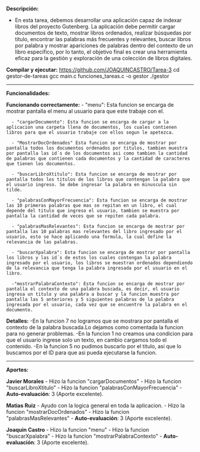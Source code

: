 **Descripción:**
  - En esta tarea, debemos desarrollar una aplicación capaz de indexar libros del proyecto Gutenberg. La aplicación debe permitir cargar documentos de texto, mostrar libros ordenados, realizar búsquedas por título, encontrar las palabras más frecuentes y relevantes, buscar libros por palabra y mostrar apariciones de palabras dentro del contexto de un libro específico, por lo tanto, el objetivo final es crear una herramienta eficaz para la gestión y exploración de una colección de libros digitales.

**Compilar y ejecutar:**
https://github.com/JOAQUINCASTRO/Tarea-3
cd gestor-de-tareas
gcc main.c funciones_tareas.c -o gestor
./gestor

-----------------------------------------------------------------   
**Funcionalidades:**

  **Funcionando correctamente:**
      - "menu": Esta funcion se encarga de mostrar pantalla el menu al usuario para que este trabaje con el.
      
      - "cargarDocumento": Esta funcion se encarga de cargar a la aplicacion una carpeta llena de documentos, los cuales contienen libros para que el usuario trabaje con ellos segun le apetezca.
      
      - "MostrarDocOrdenados" Esta funcion se encarga de mostrar por pantalla todos los documentos ordenados por titulos, tambien muestra por pantalla las id´s de los documentos asi como tambien la cantidad de palabras que contienen cada documentos y la cantidad de caracteres que tienen los documentos.
      
      - "buscarLibroXtitulo": Esta funcion se encarga de mostrar por pantalla todos los titulos de los libros que contengan la palabra que el usuario ingreso. Se debe ingresar la palabra en minuscula sin tilde.
      
      - "palabrasConMayorFrecuencia": Esta funcion se encarga de mostrar las 10 primeras palabras que mas se repitan en un libro, el cual depende del titulo que ingreso el usuario, tambien se muestra por pantalla la cantidad de veces que se repiten cada palabra.
      
      - "palabrasMasRelevantes": Esta funcion se encarga de mostrar por pantalla las 10 palabras mas relevantes del libro ingresado por el usuario, esto se hace aplicando una formula, la cual define la relevancia de las palabras.
      
      - "buscarXpalabra": Esta funcion se encarga de mostrar por pantalla los libros y las id´s de estos los cuales contengan la palabra ingresado por el usuario, los libros se muestran ordenados dependiendo de la relevancia que tenga la palabra ingresada por el usuario en el libro.
      
      -"mostrarPalabraContexto": Esta funcion se encarga de mostrar por pantalla el contexto de una palabra buscada, es decir, el usuario ingresa un titulo y una palabra a buscar y la funcion muestra por pantalla las 5 anteriores y 5 siguientes palabras de la palabra ingresada por el usuario, cada vez que se encuentre la palabra en el documento.
      
  **Detalles:**
      -En la funcion 7 no logramos que se mostrara por pantalla el contexto de la palabra buscada.Lo dejamos como comentada la funcion para no generar problemas.
      -En la funcion 1 no creamos una condicion para que el usuario ingrese solo un texto, en cambio cargamos todo el contenido.
      -En la funcion 5 no pudimos buscarlo por el titulo, asi que lo buscamos por el ID para que asi pueda ejecutarse la funcion.
      
------------------------------------------------------------------
**Aportes:** 

  **Javier Morales**
      - Hizo la funcion "cargarDocumentos"
      - Hizo la funcion "buscarLibroXtitulo"
      - Hizo la funcion "palabrasConMayorFrecuencia"
      - **Auto-evaluación**: 3 (Aporte excelente).

  **Matias Ruiz**
      - Ayudo con la logica general en toda la aplicacion.
      - Hizo la funcion "mostrarDocOrdenados"
      - Hizo la funcion "palabrasMasRelevantes"
      - **Auto-evaluación**: 3 (Aporte excelente).
      
  **Joaquin Castro**
      - Hizo la funcion "menu"
      - Hizo la funcion "buscarXpalabra"
      - Hizo la funcion "mostrarPalabraContexto"
      - **Auto-evaluación**: 3 (Aporte excelente).